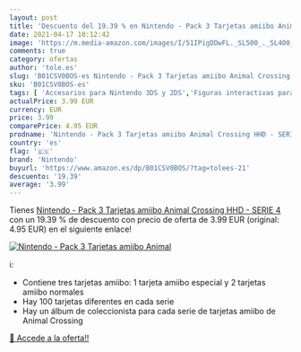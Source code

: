 ```yaml
---
layout: post
title: 'Descuento del 19.39 % en Nintendo - Pack 3 Tarjetas amiibo Animal'
date: 2021-04-17 10:12:42
image: 'https://m.media-amazon.com/images/I/51IPigDDwFL._SL500_._SL400_.jpg'
comments: true
category: ofertas
author: 'tole.es'
slug: 'B01CSV0BOS-es Nintendo - Pack 3 Tarjetas amiibo Animal Crossing HHD -...'
sku: 'B01CSV0BOS-es'
tags: [ 'Accesorios para Nintendo 3DS y 2DS','Figuras interactivas para Nintendo 3DS y 2DS','Figuras interactivas para Nintendo Wii U','Hardware y juegos para Nintendo 3DS y 2DS','Hardware y juegos para Wii U','Packs de accesorios para Nintendo 3DS y 2DS','Sistemas precursores y micro consolas','Videojuegos','nintendo', ]
actualPrice: 3.99 EUR
currency: EUR
price: 3.99
comparePrice: 4.95 EUR
prodname: 'Nintendo - Pack 3 Tarjetas amiibo Animal Crossing HHD - SERIE 4'
country: 'es'
flag: '🇪🇸'
brand: 'Nintendo'
buyurl: 'https://www.amazon.es/dp/B01CSV0BOS/?tag=tolees-21'
descuento: '19.39'
average: '3.99'
---
```


Tienes [Nintendo - Pack 3 Tarjetas amiibo Animal Crossing HHD - SERIE 4](https://www.amazon.es/dp/B01CSV0BOS/?tag=tolees-21) con un 19.39 % de descuento con precio de oferta de 3.99 EUR (original: 4.95 EUR) en el siguiente enlace!

[![Nintendo - Pack 3 Tarjetas amiibo Animal](https://m.media-amazon.com/images/I/51IPigDDwFL._SL500_._SL400_.jpg)](https://www.amazon.es/dp/B01CSV0BOS/?tag=tolees-21)

ℹ️:

- Contiene tres tarjetas amiibo: 1 tarjeta amiibo especial y 2 tarjetas amiibo normales
- Hay 100 tarjetas diferentes en cada serie
- Hay un álbum de coleccionista para cada serie de tarjetas amiibo de Animal Crossing

[🛒 Accede a la oferta!!](https://www.amazon.es/dp/B01CSV0BOS/?tag=tolees-21)
